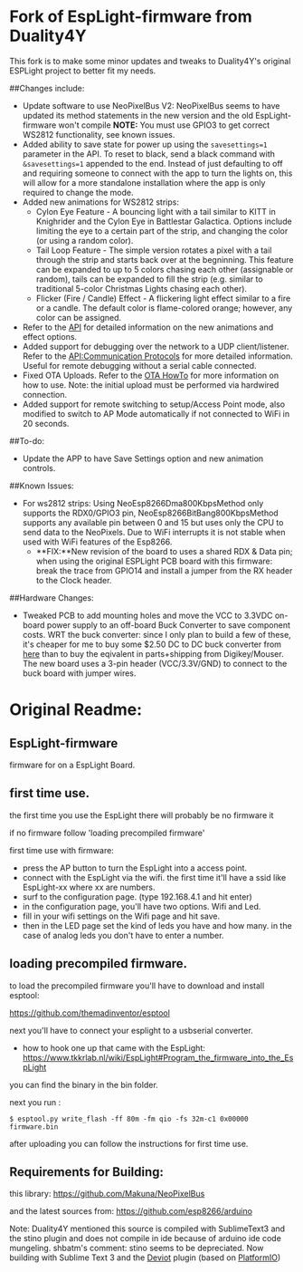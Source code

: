 # Fork of EspLight-firmware from Duality4Y
This fork is to make some minor updates and tweaks to Duality4Y's original ESPLight project to better fit my needs.

##Changes include:
* Update software to use NeoPixelBus V2: NeoPixelBus seems to have updated its method statements in the new version and the old EspLight-firmware won't compile  **NOTE:** You must use GPIO3 to get correct WS2812 functionality, see known issues.
* Added ability to save state for power up using the `savesettings=1` parameter in the API. To reset to black, send a black command with `&savesettings=1` appended to the end.  Instead of just defaulting to off and requiring someone to connect with the app to turn the lights on, this will allow for a more standalone installation where the app is only required to change the mode.
* Added new animations for WS2812 strips:
	* Cylon Eye Feature - A bouncing light with a tail similar to KITT in Knighrider and the Cylon Eye in Battlestar Galactica. Options include limiting the eye to a certain part of the strip, and changing the color (or using a random color).
	* Tail Loop Feature - The simple version rotates a pixel with a tail through the strip and starts back over at the begninning. This feature can be expanded to up to 5 colors chasing each other (assignable or random), tails can be expanded to fill the strip (e.g. similar to traditional 5-color Christmas Lights chasing each other).
	* Flicker (Fire / Candle) Effect - A flickering light effect similar to a fire or a candle. The default color is flame-colored orange; however, any color can be assigned.
* Refer to the [API](API.md) for detailed information on the new animations and effect options.
* Added support for debugging over the network to a UDP client/listener. Refer to the [API:Communication Protocols](API.md#comms) for more detailed information. Useful for remote debugging without a serial cable connected.
* Fixed OTA Uploads. Refer to the [OTA HowTo](OTA_UPLOAD_HOWTO.md) for more information on how to use. Note: the initial upload must be performed via hardwired connection.
* Added support for remote switching to setup/Access Point mode, also modified to switch to AP Mode automatically if not connected to WiFi in 20 seconds.

##To-do:
* Update the APP to have Save Settings option and new animation controls.

##Known Issues:
* For ws2812 strips: Using NeoEsp8266Dma800KbpsMethod only supports the RDX0/GPIO3 pin, NeoEsp8266BitBang800KbpsMethod supports any available pin between 0 and 15 but uses only the CPU to send data to the NeoPixels. Due to WiFi interrupts it is not stable when used with WiFi features of the Esp8266.  
    + **FIX:**New revision of the board to uses a shared RDX & Data pin; when using the original ESPLight PCB board with this firmware: break the trace from GPIO14 and install a jumper from the RX header to the Clock header.

##Hardware Changes:
* Tweaked PCB to add mounting holes and move the VCC to 3.3VDC on-board power supply to an off-board Buck Converter to save component costs.  WRT the buck converter: since I only plan to build a few of these, it's cheaper for me to buy some $2.50 DC to DC buck converter from [here](http://www.gearbest.com/development-boards/pp_51010.html) than to buy the eqivalent in parts+shipping from Digikey/Mouser.  The new board uses a 3-pin header (VCC/3.3V/GND) to connect to the buck board with jumper wires.

# Original Readme:

## EspLight-firmware
firmware for on a EspLight Board.

## first time use.
the first time you use the EspLight there will probably be no firmware it 

if no firmware follow 'loading precompiled firmware'

first time use with firmware:
* press the AP button to turn the EspLight into a access point.
* connect with the EspLight via the wifi. the first time it'll have a ssid like 
EspLight-xx where xx are numbers.
* surf to the configuration page. (type 192.168.4.1 and hit enter)
* in the configuration page, you'll have two options. Wifi and Led.
* fill in your wifi settings on the Wifi page and hit save.
* then in the LED page set the kind of leds you have and how many. in the case of 
analog leds you don't have to enter a number.

## loading precompiled firmware.
to load the precompiled firmware you'll have to download and install esptool:

https://github.com/themadinventor/esptool

next you'll have to connect your esplight to a usbserial converter.
* how to hook one up that came with the EspLight: https://www.tkkrlab.nl/wiki/EspLight#Program_the_firmware_into_the_EspLight

you can find the binary in the bin folder.

next you run :

```
$ esptool.py write_flash -ff 80m -fm qio -fs 32m-c1 0x00000 firmware.bin
```

after uploading you can follow the instructions for first time use.

## <a href="building"></a>Requirements for Building:
this library: https://github.com/Makuna/NeoPixelBus

and the latest sources from: https://github.com/esp8266/arduino

Note: Duality4Y mentioned this source is compiled with SublimeText3 and the stino plugin and does not compile in ide because of arduino ide code mungeling.
shbatm's comment: stino seems to be depreciated. Now building with Sublime Text 3 and the [Deviot](https://github.com/gepd/Deviot) plugin (based on [PlatformIO](http://platformio.org/))
